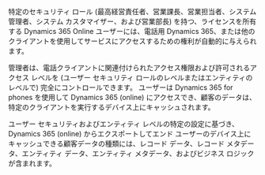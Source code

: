 特定のセキュリティ ロール (最高経営責任者、営業課長、営業担当者、システム管理者、システム カスタマイザー、および営業部長) を持つ、ライセンスを所有する Dynamics 365 Online ユーザーには、電話用 Dynamics 365、または他のクライアントを使用してサービスにアクセスするための権利が自動的に与えられます。  
  
 管理者は、電話クライアントに関連付けられたアクセス権限および許可されるアクセス レベルを (ユーザー セキュリティ ロールのレベルまたはエンティティのレベルで) 完全にコントロールできます。 ユーザーは Dynamics 365 for phones を使用して Dynamics 365 (online) にアクセスでき、顧客のデータは、特定のクライアントを実行するデバイス上にキャッシュされます。  
  
 ユーザー セキュリティおよびエンティティ レベルの特定の設定に基づき、Dynamics 365 (online) からエクスポートしてエンド ユーザーのデバイス上にキャッシュできる顧客データの種類には、レコード データ、レコード メタデータ、エンティティ データ、エンティティ メタデータ、およびビジネス ロジックが含まれます。